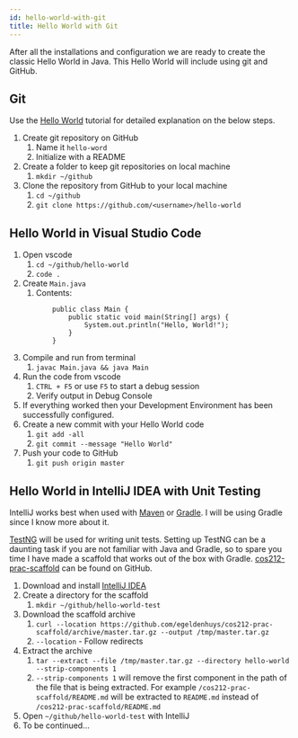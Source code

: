 ```yaml
---
id: hello-world-with-git
title: Hello World with Git
---
```


After all the installations and configuration we are ready to create the classic Hello World in Java.
This Hello World will include using git and GitHub.

## Git
Use the [Hello World](https://guides.github.com/activities/hello-world/) tutorial for detailed explanation on the below steps.

1. Create git repository on GitHub
    1. Name it `hello-word`
    2. Initialize with a README
2. Create a folder to keep git repositories on local machine
    1. `mkdir ~/github`
3. Clone the repository from GitHub to your local machine
    1. `cd ~/github`
    2. `git clone https://github.com/<username>/hello-world`

## Hello World in Visual Studio Code
1. Open vscode
    1. `cd ~/github/hello-world`
    2. `code .`
2. Create `Main.java`
    1. Contents:
        ```
            public class Main {
                public static void main(String[] args) {
                    System.out.println("Hello, World!");
                }
            }
        ```
3. Compile and run from terminal
    1. `javac Main.java && java Main`
4. Run the code from vscode
    1. `CTRL + F5` or use `F5` to start a debug session
    2. Verify output in Debug Console
5. If everything worked then your Development Environment has been successfully configured.
6. Create a new commit with your Hello World code
    1. `git add -all`
    2. `git commit --message "Hello World"`
7. Push your code to GitHub
    1. `git push origin master`


## Hello World in IntelliJ IDEA with Unit Testing

IntelliJ works best when used with [Maven](https://maven.apache.org/) or [Gradle](https://gradle.org/).
I will be using Gradle since I know more about it.

[TestNG](https://testng.org/doc/index.html) will be used for writing unit tests.
Setting up TestNG can be a daunting task if you are not familiar with Java and Gradle, so to spare you time
I have made a scaffold that works out of the box with Gradle.
[cos212-prac-scaffold](https://github.com/egeldenhuys/cos212-prac-scaffold) can be found on GitHub.


1. Download and install [IntelliJ IDEA](https://www.jetbrains.com/idea/)
2. Create a directory for the scaffold
    1. `mkdir ~/github/hello-world-test`
3. Download the scaffold archive
    1. `curl --location https://github.com/egeldenhuys/cos212-prac-scaffold/archive/master.tar.gz --output /tmp/master.tar.gz`
    2. `--location` - Follow redirects
4. Extract the archive
    1. `tar --extract --file /tmp/master.tar.gz --directory hello-world --strip-components 1`
    2. `--strip-components 1` will remove the first component in the path of the file that is being extracted.
    For example `/cos212-prac-scaffold/README.md` will be extracted to `README.md` instead of `/cos212-prac-scaffold/README.md`
5. Open `~/github/hello-world-test` with IntelliJ
6. To be continued...
